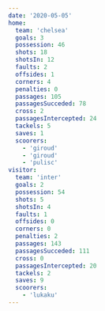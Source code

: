 ```yaml
---
date: '2020-05-05'
home:
  team: 'chelsea'
  goals: 3
  possession: 46
  shots: 18
  shotsIn: 12
  faults: 2
  offsides: 1
  corners: 4
  penalties: 0
  passages: 105
  passagesSucceded: 78
  cross: 2
  passagesIntercepted: 24
  tackels: 5
  saves: 1
  scoorers:
    - 'giroud'
    - 'giroud'
    - 'pulisc'
visitor:
  team: 'inter'
  goals: 2
  possession: 54
  shots: 5
  shotsIn: 4
  faults: 1
  offsides: 0
  corners: 0
  penalties: 2
  passages: 143
  passagesSucceded: 111
  cross: 0
  passagesIntercepted: 20
  tackels: 2
  saves: 9
  scoorers:
    - 'lukaku'
---
```

